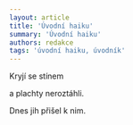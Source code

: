 ```yaml
---
layout: article
title: 'Úvodní haiku'
summary: 'Úvodní haiku'
authors: redakce
tags: 'úvodní haiku, úvodník'
---
```


Kryjí se stínem

a plachty neroztáhli. 

Dnes jih přišel k nim.
